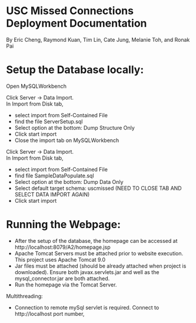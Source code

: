 # USC Missed Connections Deployment Documentation
By Eric Cheng, Raymond Kuan, Tim Lin, Cate Jung, Melanie Toh, and Ronak Pai


# Setup the Database locally:

Open MySQLWorkbench

Click Server -> Data Import.   
In Import from Disk tab,  
 - select import from Self-Contained File
 - find the file ServerSetup.sql
 - Select option at the bottom: Dump Structure Only
 - Click start import
 - Close the import tab on MySQLWorkbench

Click Server -> Data Import.   
In Import from Disk tab,  
 - select import from Self-Contained File
 - find file SampleDataPopulate.sql
 - Select option at the bottom: Dump Data Only
 - Select default target schema: uscmissed (NEED TO CLOSE TAB AND SELECT DATA IMPORT AGAIN)
 - Click start import



# Running the Webpage:
- After the setup of the database, the homepage can be accessed at http://localhost:8079/A2/homepage.jsp
- Apache Tomcat Servers must be attached prior to website execution. This project uses Apache Tomcat 9.0 
- Jar files must be attached (should be already attached when project is downloaded). Ensure both javax.servlets.jar and well as the mysql_connector.jar are both attached.
- Run the homepage via the Tomcat Server.



Multithreading:
- Connection to remote mySql servlet is required. Connect to http://localhost port number, 
